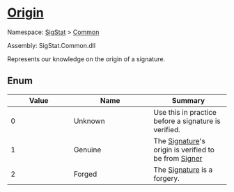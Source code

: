# [Origin](./Origin.md)
Namespace: [SigStat]() > [Common](./README.md)

Assembly: SigStat.Common.dll


Represents our knowledge on the origin of a signature.

##	Enum

| Value<div><a href="#"><img width=400></a></div> | Name<div><a href="#"><img width=475></a></div> | Summary<div><a href="#"><img width=400></a></div> | 
| --- | --- | --- | 
| 0 | Unknown | Use this in practice before a signature is verified. | 
| 1 | Genuine | The [Signature](../../../../../SigStat/Common/Signature.md)'s origin is verified to be from [Signer](../../../../../SigStat/Common/Signature.md) | 
| 2 | Forged | The [Signature](../../../../../SigStat/Common/Signature.md) is a forgery. | 


